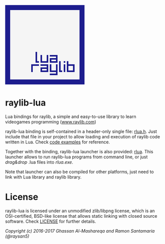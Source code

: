 <img src="logo/raylib-lua_256x256.png" width=256>

# raylib-lua

Lua bindings for raylib, a simple and easy-to-use library to learn videogames programming (www.raylib.com)

raylib-lua binding is self-contained in a header-only single file: [rlua.h](src/rlua.h). Just include that file
in your project to allow loading and execution of raylib code written in Lua. Check [code examples](examples) for reference.

Together with the binding, raylib-lua launcher is also provided: [rlua](src/rlua.c). This launcher allows to run raylib-lua
programs from command line, or just *drag&drop* .lua files into *rlua.exe*.

Note that launcher can also be compiled for other platforms, just need to link with Lua library and raylib library.

# License

raylib-lua is licensed under an unmodified zlib/libpng license, which is an OSI-certified, 
BSD-like license that allows static linking with closed source software. Check [LICENSE](LICENSE) for further details.
	
*Copyright (c) 2016-2017 Ghassan Al-Mashareqa and Ramon Santamaria (@raysan5)*